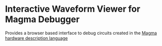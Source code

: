# Interactive Waveform Viewer for Magma Debugger

Provides a browser based interface to debug circuits created in the [Magma hardware description language](https://github.com/phanrahan/magma)
